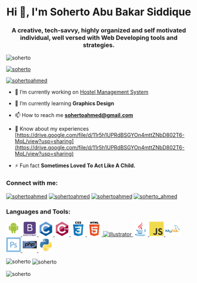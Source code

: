 <h1 align="center">Hi 👋, I'm Soherto Abu Bakar Siddique</h1>
<h3 align="center">A creative, tech-savvy, highly organized and self motivated individual, well versed with Web Developing tools and strategies.</h3>

<p align="left"> <img src="https://komarev.com/ghpvc/?username=soherto&label=Profile%20views&color=0e75b6&style=flat" alt="soherto" /> </p>

<p align="left"> <a href="https://github.com/ryo-ma/github-profile-trophy"><img src="https://github-profile-trophy.vercel.app/?username=soherto" alt="soherto" /></a> </p>

<p align="left"> <a href="https://twitter.com/sohertoahmed" target="blank"><img src="https://img.shields.io/twitter/follow/sohertoahmed?logo=twitter&style=for-the-badge" alt="sohertoahmed" /></a> </p>

- 🔭 I’m currently working on [Hostel Management System](https://drive.google.com/drive/folders/11e0Y9VvXiQTbW1KCyNirjOtOl0f7mc07)

- 🌱 I’m currently learning **Graphics Design**

- 📫 How to reach me **sohertoahmed@gmail.com**

- 📄 Know about my experiences [https://drive.google.com/file/d/11r5h1UPRdBSGYOn4mttZNbD802T6-MqL/view?usp=sharing](https://drive.google.com/file/d/11r5h1UPRdBSGYOn4mttZNbD802T6-MqL/view?usp=sharing)

- ⚡ Fun fact **Sometimes Loved To Act Like A Child.**

<h3 align="left">Connect with me:</h3>
<p align="left">
<a href="https://twitter.com/sohertoahmed" target="blank"><img align="center" src="https://raw.githubusercontent.com/rahuldkjain/github-profile-readme-generator/master/src/images/icons/Social/twitter.svg" alt="sohertoahmed" height="30" width="40" /></a>
<a href="https://linkedin.com/in/sohertoahmed" target="blank"><img align="center" src="https://raw.githubusercontent.com/rahuldkjain/github-profile-readme-generator/master/src/images/icons/Social/linked-in-alt.svg" alt="sohertoahmed" height="30" width="40" /></a>
<a href="https://fb.com/sohertoahmed" target="blank"><img align="center" src="https://raw.githubusercontent.com/rahuldkjain/github-profile-readme-generator/master/src/images/icons/Social/facebook.svg" alt="sohertoahmed" height="30" width="40" /></a>
<a href="https://instagram.com/soherto_ahmed" target="blank"><img align="center" src="https://raw.githubusercontent.com/rahuldkjain/github-profile-readme-generator/master/src/images/icons/Social/instagram.svg" alt="soherto_ahmed" height="30" width="40" /></a>
</p>

<h3 align="left">Languages and Tools:</h3>
<p align="left"> <a href="https://developer.android.com" target="_blank"> <img src="https://raw.githubusercontent.com/devicons/devicon/master/icons/android/android-original-wordmark.svg" alt="android" width="40" height="40"/> </a> <a href="https://getbootstrap.com" target="_blank"> <img src="https://raw.githubusercontent.com/devicons/devicon/master/icons/bootstrap/bootstrap-plain-wordmark.svg" alt="bootstrap" width="40" height="40"/> </a> <a href="https://www.cprogramming.com/" target="_blank"> <img src="https://raw.githubusercontent.com/devicons/devicon/master/icons/c/c-original.svg" alt="c" width="40" height="40"/> </a> <a href="https://www.w3schools.com/cpp/" target="_blank"> <img src="https://raw.githubusercontent.com/devicons/devicon/master/icons/cplusplus/cplusplus-original.svg" alt="cplusplus" width="40" height="40"/> </a> <a href="https://www.w3schools.com/css/" target="_blank"> <img src="https://raw.githubusercontent.com/devicons/devicon/master/icons/css3/css3-original-wordmark.svg" alt="css3" width="40" height="40"/> </a> <a href="https://www.w3.org/html/" target="_blank"> <img src="https://raw.githubusercontent.com/devicons/devicon/master/icons/html5/html5-original-wordmark.svg" alt="html5" width="40" height="40"/> </a> <a href="https://www.adobe.com/in/products/illustrator.html" target="_blank"> <img src="https://www.vectorlogo.zone/logos/adobe_illustrator/adobe_illustrator-icon.svg" alt="illustrator" width="40" height="40"/> </a> <a href="https://www.java.com" target="_blank"> <img src="https://raw.githubusercontent.com/devicons/devicon/master/icons/java/java-original.svg" alt="java" width="40" height="40"/> </a> <a href="https://developer.mozilla.org/en-US/docs/Web/JavaScript" target="_blank"> <img src="https://raw.githubusercontent.com/devicons/devicon/master/icons/javascript/javascript-original.svg" alt="javascript" width="40" height="40"/> </a> <a href="https://www.mysql.com/" target="_blank"> <img src="https://raw.githubusercontent.com/devicons/devicon/master/icons/mysql/mysql-original-wordmark.svg" alt="mysql" width="40" height="40"/> </a> <a href="https://www.photoshop.com/en" target="_blank"> <img src="https://raw.githubusercontent.com/devicons/devicon/master/icons/photoshop/photoshop-line.svg" alt="photoshop" width="40" height="40"/> </a> <a href="https://www.php.net" target="_blank"> <img src="https://raw.githubusercontent.com/devicons/devicon/master/icons/php/php-original.svg" alt="php" width="40" height="40"/> </a> <a href="https://www.python.org" target="_blank"> <img src="https://raw.githubusercontent.com/devicons/devicon/master/icons/python/python-original.svg" alt="python" width="40" height="40"/> </a> </p>

<p><img align="left" src="https://github-readme-stats.vercel.app/api/top-langs?username=soherto&show_icons=true&locale=en&layout=compact" alt="soherto" /></p>

<p>&nbsp;<img align="center" src="https://github-readme-stats.vercel.app/api?username=soherto&show_icons=true&locale=en" alt="soherto" /></p>

<p><img align="center" src="https://github-readme-streak-stats.herokuapp.com/?user=soherto&" alt="soherto" /></p>

